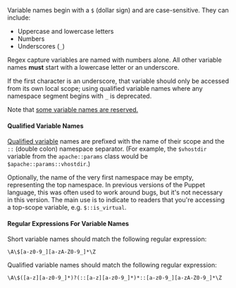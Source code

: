 [qualified_var]: ./future_lang_variables.html#accessing-out-of-scope-variables

Variable names begin with a `$` (dollar sign) and are case-sensitive. They can include:

* Uppercase and lowercase letters
* Numbers
* Underscores (`_`)

Regex capture variables are named with numbers alone. All other variable names **must** start with a lowercase letter or an underscore.

If the first character is an underscore, that variable should only be accessed from its own local scope; using qualified variable names where any namespace segment begins with `_` is deprecated.

Note that [some variable names are reserved.](./future_lang_reserved.html#reserved-variable-names)

#### Qualified Variable Names

[Qualified variable][qualified_var] names are prefixed with the name of their scope and the `::` (double colon) namespace separator. (For example, the `$vhostdir` variable from the `apache::params` class would be `$apache::params::vhostdir`.)

Optionally, the name of the very first namespace may be empty, representing the top namespace. In previous versions of the Puppet language, this was often used to work around bugs, but it's not necessary in this version. The main use is to indicate to readers that you're accessing a top-scope variable, e.g. `$::is_virtual`.

#### Regular Expressions For Variable Names

Short variable names should match the following regular expression:

    \A\$[a-z0-9_][a-zA-Z0-9_]*\Z

Qualified variable names should match the following regular expression:

    \A\$([a-z][a-z0-9_]*)?(::[a-z][a-z0-9_]*)*::[a-z0-9_][a-zA-Z0-9_]*\Z

